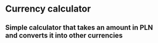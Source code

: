 # Currency calculator

## Simple calculator that takes an amount in PLN and converts it into other currencies
